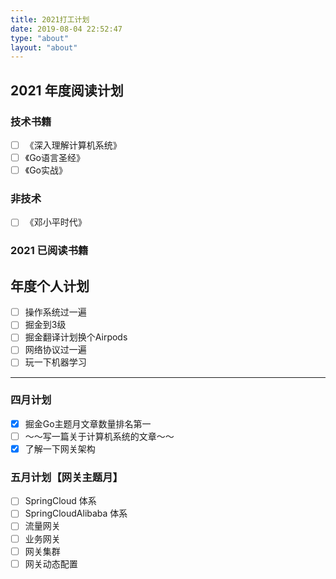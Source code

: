 ```yaml
---
title: 2021打工计划
date: 2019-08-04 22:52:47
type: "about"
layout: "about"
---
```



## 2021 年度阅读计划

### 技术书籍
- [ ] 《深入理解计算机系统》
- [ ] 《Go语言圣经》
- [ ] 《Go实战》

### 非技术

- [ ] 《邓小平时代》

### 2021 已阅读书籍

## 年度个人计划
- [ ] 操作系统过一遍
- [ ] 掘金到3级
- [ ] 掘金翻译计划换个Airpods
- [ ] 网络协议过一遍
- [ ] 玩一下机器学习

--- 

### 四月计划
- [X] 掘金Go主题月文章数量排名第一
- [ ] ～～写一篇关于计算机系统的文章～～
- [X] 了解一下网关架构

### 五月计划【网关主题月】
- [ ] SpringCloud 体系
- [ ] SpringCloudAlibaba 体系
- [ ] 流量网关
- [ ] 业务网关
- [ ] 网关集群
- [ ] 网关动态配置
